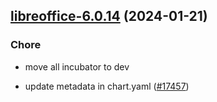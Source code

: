 

## [libreoffice-6.0.14](https://github.com/truecharts/charts/compare/libreoffice-6.0.13...libreoffice-6.0.14) (2024-01-21)

### Chore



- move all incubator to dev

- update metadata in chart.yaml ([#17457](https://github.com/truecharts/charts/issues/17457))